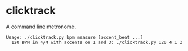 # clicktrack

A command line metronome.

```
Usage: ./clicktrack.py bpm measure [accent_beat ...]
  120 BPM in 4/4 with accents on 1 and 3: ./clicktrack.py 120 4 1 3
```
